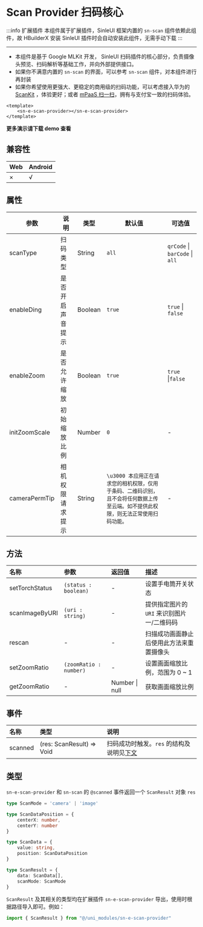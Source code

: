 # Scan Provider 扫码核心

:::info 扩展插件
本组件属于扩展插件，SinleUI 框架内置的 `sn-scan` 组件依赖此组件，故 HBuilderX 安装 SinleUI 插件时会自动安装此组件，无需手动下载
:::

---

* 本组件是基于 Google MLKit 开发， SinleUI 扫码插件的核心部分，负责摄像头预览、扫码解析等基础工作，并向外部提供接口。
* 如果你不满意内置的 `sn-scan` 的界面，可以参考 `sn-scan` 组件，对本组件进行再封装
* 如果你希望使用更强大、更稳定的商用级的扫码功能，可以考虑接入华为的 [ScanKit](/components/sn-e-scankit) ，体验更好；或者 [mPaaS 扫一扫](https://help.aliyun.com/document_detail/52599.html?spm=a2c4g.52296.0.i0)，拥有与支付宝一致的扫码体验。

```vue
<template>
	<sn-e-scan-provider></sn-e-scan-provider>
</template>
```

**更多演示请下载 demo 查看**

## 兼容性

| Web  | Android |
| :--- | :------ |
| ×    | √       |

## 属性

| 参数          | 说明             | 类型    | 默认值                                                       | 可选值                         |
| ------------- | ---------------- | ------- | ------------------------------------------------------------ | ------------------------------ |
| scanType      | 扫码类型         | String  | `all`                                                        | `qrCode` \| `barCode` \| `all` |
| enableDing    | 是否开启声音提示 | Boolean | `true`                                                       | `true` \| `false`              |
| enableZoom    | 是否允许缩放     | Boolean | `true`                                                       | `true` \|`false`               |
| initZoomScale | 初始缩放比例     | Number  | `0`                                                          | -                              |
| cameraPermTip | 相机权限请求提示 | String  | `\u3000 本应用正在请求您的相机权限，仅用于条码、二维码识别，且不会将任何数据上传至云端。如不提供此权限，则无法正常使用扫码功能。` | -                              |

## 方法

| 名称           | 参数                   | 返回值         | 描述                                       |
| :------------- | :--------------------- | :------------- | :----------------------------------------- |
| setTorchStatus | `(status : boolean)`   | -              | 设置手电筒开关状态                         |
| scanImageByURI | `(uri : string) `      | -              | 提供指定图片的 `URI` 来识别图片一/二维码码 |
| rescan         | -                      | -              | 扫描成功画面静止后使用此方法来重置摄像头   |
| setZoomRatio   | `(zoomRatio : number)` | -              | 设置画面缩放比例，范围为 0 ~ 1             |
| getZoomRatio   | -                      | Number \| null | 获取画面缩放比例                           |

## 事件

| 名称    | 类型                        | 说明                                              |
| :------ | :-------------------------- | :------------------------------------------------ |
| scanned | (res: ScanResult) => Void | 扫码成功时触发。`res` 的结构及说明见[下文](#类型) |

## 类型

`sn-e-scan-provider` 和 `sn-scan` 的 `@scanned` 事件返回一个 `ScanResult` 对象 `res`

```typescript
type ScanMode = 'camera' | 'image'

type ScanDataPosition = {
	centerX: number,
	centerY: number
}

type ScanData = {
	value: string,
	position: ScanDataPosition
}

type ScanResult = {
	data: ScanData[],
	scanMode: ScanMode
}
```

`ScanResult` 及其相关的类型均在扩展插件 `sn-e-scan-provider` 导出，使用时根据路径导入即可。例如：

```typescript
import { ScanResult } from "@/uni_modules/sn-e-scan-provider"
```